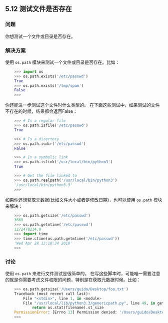 ## 5.12 测试文件是否存在 ##
### 问题 ###
你想测试一个文件或目录是否存在。
### 解决方案 ###
使用 ``os.path`` 模块来测试一个文件或目录是否存在。比如：
```python
    >>> import os
    >>> os.path.exists('/etc/passwd')
    True
    >>> os.path.exists('/tmp/spam')
    False
    >>>

```
你还能进一步测试这个文件时什么类型的。
在下面这些测试中，如果测试的文件不存在的时候，结果都会返回False：
```python
    >>> # Is a regular file
    >>> os.path.isfile('/etc/passwd')
    True

    >>> # Is a directory
    >>> os.path.isdir('/etc/passwd')
    False

    >>> # Is a symbolic link
    >>> os.path.islink('/usr/local/bin/python3')
    True

    >>> # Get the file linked to
    >>> os.path.realpath('/usr/local/bin/python3')
    '/usr/local/bin/python3.3'
    >>>

```
如果你还想获取元数据(比如文件大小或者是修改日期)，也可以使用 ``os.path`` 模块来解决：
```python
    >>> os.path.getsize('/etc/passwd')
    3669
    >>> os.path.getmtime('/etc/passwd')
    1272478234.0
    >>> import time
    >>> time.ctime(os.path.getmtime('/etc/passwd'))
    'Wed Apr 28 13:10:34 2010'
    >>>

```
### 讨论 ###
使用 ``os.path`` 来进行文件测试是很简单的。
在写这些脚本时，可能唯一需要注意的就是你需要考虑文件权限的问题，特别是在获取元数据时候。比如：
```python
    >>> os.path.getsize('/Users/guido/Desktop/foo.txt')
    Traceback (most recent call last):
        File "<stdin>", line 1, in <module>
        File "/usr/local/lib/python3.3/genericpath.py", line 49, in getsize
            return os.stat(filename).st_size
    PermissionError: [Errno 13] Permission denied: '/Users/guido/Desktop/foo.txt'
    >>>

